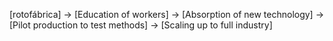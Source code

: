 \[rotofábrica\]
→ [Education of workers]
→ [Absorption of new technology]
→ [Pilot production to test methods]
→ [Scaling up to full industry]